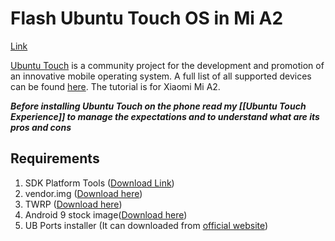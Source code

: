 # Flash Ubuntu Touch OS in Mi A2
[Link](https://forums.ubports.com/topic/6951/ubports-quick-and-simple-install-on-xiaomi-mi-a2?lang=en-GB)

[Ubuntu Touch](https://ubuntu-touch.io/) is a community project for the development and promotion of an innovative mobile operating system. A full list of all supported devices can be found [here](https://devices.ubuntu-touch.io/). The tutorial is for Xiaomi Mi A2. 

***Before installing Ubuntu Touch on the phone read my [[Ubuntu Touch Experience]] to manage the expectations and to understand what are its pros and cons***

## Requirements 
1. SDK Platform Tools ([Download Link](https://developer.android.com/studio/releases/platform-tools))
2. vendor.img ([Download here](https://github.com/ubports-xiaomi-sdm660/artifacts/releases/download/v0.1/vendor.img))
3. TWRP ([Download here](https://github.com/ubports-xiaomi-sdm660/artifacts/releases/download/v0.1/vendor.img))
4. Android 9 stock image([Download here](https://github.com/ubports-xiaomi-sdm660/artifacts/releases/download/v0.1/jasmine_sprout_stock_android9.zip))
5. UB Ports installer (It can downloaded from [official website](https://devices.ubuntu-touch.io/))

